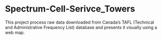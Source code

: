 # Spectrum-Cell-Serivce_Towers
This project process raw data downloaded from Canada’s TAFL (Technical and Administrative Frequency List) database and presents it visually using a web map.
